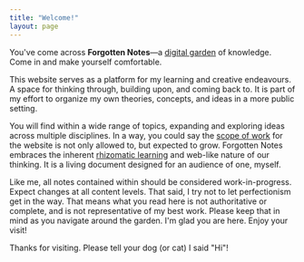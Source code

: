```yaml
---
title: "Welcome!"
layout: page
---
```


You've come across **Forgotten Notes**—a [digital garden](/notes/digital-garden/) of knowledge. Come in and make yourself comfortable.

This website serves as a platform for my learning and creative endeavours. A space for thinking through, building upon, and coming back to. It is part of my effort to organize my own theories, concepts, and ideas in a more public setting.

You will find within a wide range of topics, expanding and exploring ideas across multiple disciplines. In a way, you could say the [scope of work](/notes/scope-of-work/) for the website is not only allowed to, but expected to grow. Forgotten Notes embraces the inherent [rhizomatic learning](/notes/rhizomatic-learning/) and web-like nature of our thinking. It is a living document designed for an audience of one, myself.

Like me, all notes contained within should be considered work-in-progress. Expect changes at all content levels. That said, I try not to let perfectionism get in the way. That means what you read here is not authoritative or complete, and is not representative of my best work. Please keep that in mind as you navigate around the garden. I'm glad you are here. Enjoy your visit!

<!-- > I only wrote that poem to test my printer! -->

Thanks for visiting. Please tell your dog (or cat) I said "Hi"!
